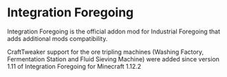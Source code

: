# Integration Foregoing

Integration Foregoing is the official addon mod for Industrial Foregoing that adds additional mods compatibility.

CraftTweaker support for the ore tripling machines (Washing Factory, Fermentation Station and Fluid Sieving Machine) were added since version 1.11 of Integration Foregoing for Minecraft 1.12.2
